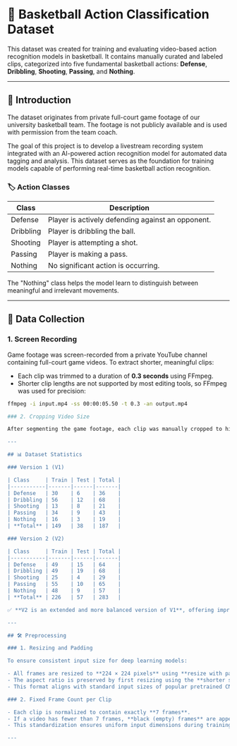 # 🏀 Basketball Action Classification Dataset

This dataset was created for training and evaluating video-based action recognition models in basketball. It contains manually curated and labeled clips, categorized into five fundamental basketball actions: **Defense**, **Dribbling**, **Shooting**, **Passing**, and **Nothing**.

---

## 📌 Introduction

The dataset originates from private full-court game footage of our university basketball team. The footage is not publicly available and is used with permission from the team coach.

The goal of this project is to develop a livestream recording system integrated with an AI-powered action recognition model for automated data tagging and analysis. This dataset serves as the foundation for training models capable of performing real-time basketball action recognition.

### 🏷️ Action Classes

| Class     | Description                                                              |
|-----------|---------------------------------------------------------------------------|
| Defense   | Player is actively defending against an opponent.                        |
| Dribbling | Player is dribbling the ball.                                            |
| Shooting  | Player is attempting a shot.                                             |
| Passing   | Player is making a pass.                                                 |
| Nothing   | No significant action is occurring.                                      |

The "Nothing" class helps the model learn to distinguish between meaningful and irrelevant movements.

---

## 🎥 Data Collection

### 1. Screen Recording
Game footage was screen-recorded from a private YouTube channel containing full-court game videos. To extract shorter, meaningful clips:

- Each clip was trimmed to a duration of **0.3 seconds** using FFmpeg.
- Shorter clip lengths are not supported by most editing tools, so FFmpeg was used for precision:

```bash
ffmpeg -i input.mp4 -ss 00:00:05.50 -t 0.3 -an output.mp4

### 2. Cropping Video Size

After segmenting the game footage, each clip was manually cropped to highlight the **target player's action**. This was done using an iPhone, zooming in and cropping in **portrait mode (aspect ratio 16:9)** to reduce background noise and emphasize the relevant movement. This process ensures the model focuses on the player performing the action, rather than irrelevant areas on the court.

---

## 📊 Dataset Statistics

### Version 1 (V1)

| Class     | Train | Test | Total |
|-----------|-------|------|-------|
| Defense   | 30    | 6    | 36    |
| Dribbling | 56    | 12   | 68    |
| Shooting  | 13    | 8    | 21    |
| Passing   | 34    | 9    | 43    |
| Nothing   | 16    | 3    | 19    |
| **Total** | 149   | 38   | 187   |

### Version 2 (V2)

| Class     | Train | Test | Total |
|-----------|-------|------|-------|
| Defense   | 49    | 15   | 64    |
| Dribbling | 49    | 19   | 68    |
| Shooting  | 25    | 4    | 29    |
| Passing   | 55    | 10   | 65    |
| Nothing   | 48    | 9    | 57    |
| **Total** | 226   | 57   | 283   |

✅ **V2 is an extended and more balanced version of V1**, offering improved class distribution for training and evaluation.

---

## 🛠 Preprocessing

### 1. Resizing and Padding

To ensure consistent input size for deep learning models:

- All frames are resized to **224 × 224 pixels** using **resize with padding**.
- The aspect ratio is preserved by first resizing using the **shorter side**, then padding with black pixels to reach the desired dimensions.
- This format aligns with standard input sizes of popular pretrained CNN architectures (e.g., **ResNet**, **VGG**, **MobileNet**).

### 2. Fixed Frame Count per Clip

- Each clip is normalized to contain exactly **7 frames**.
- If a video has fewer than 7 frames, **black (empty) frames** are appended to meet the required length.
- This standardization ensures uniform input dimensions during training and inference.

---
